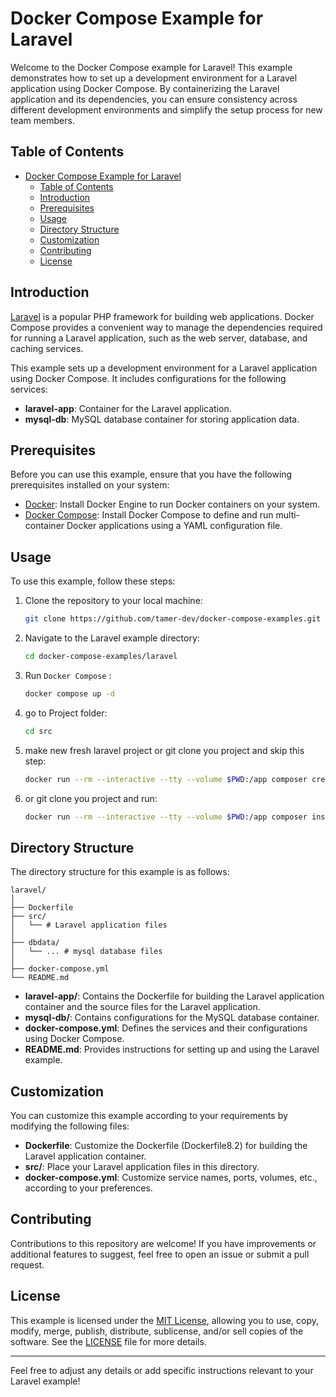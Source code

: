 
# Docker Compose Example for Laravel

Welcome to the Docker Compose example for Laravel! This example demonstrates how to set up a development environment for a Laravel application using Docker Compose. By containerizing the Laravel application and its dependencies, you can ensure consistency across different development environments and simplify the setup process for new team members.

## Table of Contents

- [Docker Compose Example for Laravel](#docker-compose-example-for-laravel)
  - [Table of Contents](#table-of-contents)
  - [Introduction](#introduction)
  - [Prerequisites](#prerequisites)
  - [Usage](#usage)
  - [Directory Structure](#directory-structure)
  - [Customization](#customization)
  - [Contributing](#contributing)
  - [License](#license)

## Introduction

[Laravel](https://laravel.com/) is a popular PHP framework for building web applications. Docker Compose provides a convenient way to manage the dependencies required for running a Laravel application, such as the web server, database, and caching services.

This example sets up a development environment for a Laravel application using Docker Compose. It includes configurations for the following services:

- **laravel-app**: Container for the Laravel application.
- **mysql-db**: MySQL database container for storing application data.

## Prerequisites

Before you can use this example, ensure that you have the following prerequisites installed on your system:

- [Docker](https://docs.docker.com/get-docker/): Install Docker Engine to run Docker containers on your system.
- [Docker Compose](https://docs.docker.com/compose/install/): Install Docker Compose to define and run multi-container Docker applications using a YAML configuration file.

## Usage

To use this example, follow these steps:

1. Clone the repository to your local machine:

    ```bash
    git clone https://github.com/tamer-dev/docker-compose-examples.git
    ```

2. Navigate to the Laravel example directory:

    ```bash
    cd docker-compose-examples/laravel
    ```

3. Run `Docker Compose` :

    ```bash
    docker compose up -d
    ```

4. go to Project folder:

    ```bash
    cd src
    ```

5. make new fresh laravel project or git clone you project and skip this step:

    ```bash
    docker run --rm --interactive --tty --volume $PWD:/app composer create-project laravel/laravel .
    ```

6. or git clone you project and run:

    ```bash
    docker run --rm --interactive --tty --volume $PWD:/app composer install
    ```


## Directory Structure

The directory structure for this example is as follows:

```
laravel/
│
├── Dockerfile
├── src/
│   └── # Laravel application files
│
├── dbdata/
│   └── ... # mysql database files
│
├── docker-compose.yml
└── README.md
```

- **laravel-app/**: Contains the Dockerfile for building the Laravel application container and the source files for the Laravel application.
- **mysql-db/**: Contains configurations for the MySQL database container.
- **docker-compose.yml**: Defines the services and their configurations using Docker Compose.
- **README.md**: Provides instructions for setting up and using the Laravel example.

## Customization

You can customize this example according to your requirements by modifying the following files:

- **Dockerfile**: Customize the Dockerfile (Dockerfile8.2) for building the Laravel application container.
- **src/**: Place your Laravel application files in this directory.
- **docker-compose.yml**: Customize service names, ports, volumes, etc., according to your preferences.

## Contributing

Contributions to this repository are welcome! If you have improvements or additional features to suggest, feel free to open an issue or submit a pull request.

## License

This example is licensed under the [MIT License](../LICENSE), allowing you to use, copy, modify, merge, publish, distribute, sublicense, and/or sell copies of the software. See the [LICENSE](../LICENSE) file for more details.

---

Feel free to adjust any details or add specific instructions relevant to your Laravel example!
